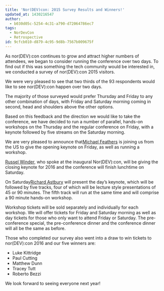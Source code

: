 ```yaml
---
title: 'Nor(DEV)con: 2015 Survey Results and Winners!'
updated_at: 1430216547
author:
  - b030d05c-5254-4c31-a790-d72064786ec7
tags:
  - NorDevCon
  - Retrospective
id: 9cfcb010-d879-4c95-9d8b-7567b009675f
---
```

As nor(DEV):con continues to grow and attract higher numbers of attendees, we began to consider running the conference over two days. To find out if this was something the tech community would be interested in, we conducted a survey of nor(DEV):con 2015 visitors.

We were very pleased to see that two thirds of the 93 respondents would like to see nor(DEV):con happen over two days.

The majority of those surveyed would prefer Thursday and Friday to any other combination of days, with Friday and Saturday morning coming in second, head and shoulders above the other options.

Based on this feedback and the direction we would like to take the conference, we have decided to run a number of parallel, hands-on workshops on the Thursday and the regular conference on Friday, with a keynote followed by five streams on the Saturday morning.

We are very pleased to announce that[Michael Feathers](https://twitter.com/mfeathers) is joining us from the US to give the opening keynote on Friday, as well as running a workshop.

[Russel Winder](https://twitter.com/russel_winder), who spoke at the inaugural Nor(DEV):con, will be giving the closing keynote for 2016 and the conference will finish lunchtime on Saturday.

On Saturday[Richard Astbury](https://twitter.com/richorama) will present the day’s keynote, which will be followed by five tracks, four of which will be lecture style presentations of 45 or 90 minutes. The fifth track will run at the same time and will comprise a 90 minute hands-on workshop.

Workshop tickets will be sold separately and individually for each workshop. We will offer tickets for Friday and Saturday morning as well as day tickets for those who only want to attend Friday or Saturday. The pre-conference special, the pre-conference dinner and the conference dinner will all be the same as before.

Those who completed our survey also went into a draw to win tickets to nor(DEV):con 2016 and our five winners are:

- Luke Kittridge
- Paul Cutting
- Matthew Dunn
- Tracey Tutt
- Roberto Bezzi

We look forward to seeing everyone next year!
